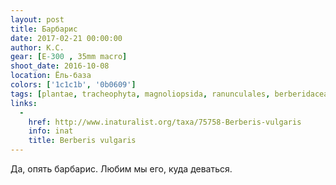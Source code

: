 ```yaml
---
layout: post
title: Барбарис
date: 2017-02-21 00:00:00
author: К.С.
gear: [E-300 , 35mm macro]
shoot_date: 2016-10-08
location: Ёль-база
colors: ['1c1c1b', '0b0609']
tags: [plantae, tracheophyta, magnoliopsida, ranunculales, berberidaceae, berberis, berberis vulgaris]
links:
  -
    href: http://www.inaturalist.org/taxa/75758-Berberis-vulgaris
    info: inat
    title: Berberis vulgaris
---
```


Да, опять барбарис. Любим мы его, куда деваться.
